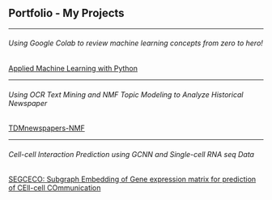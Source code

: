 ## Portfolio - My Projects

---


###### Using Google Colab to review machine learning concepts from zero to hero!
<a href="https://github.com/vasighiz/COMP8967-1-R-2022S-Internship-Project-I/blob/main/COMP8967_1_R_2022S_Internship_Projectt_I.ipynb" target="_blank">Applied Machine Learning with Python</a>

---
###### Using OCR Text Mining and NMF Topic Modeling to Analyze Historical Newspaper
<a href="https://vasighiz.github.io/TDMnewspapers-NMF" target="_blank">TDMnewspapers-NMF</a>


---
###### Cell-cell Interaction Prediction using GCNN and Single-cell RNA seq Data
<a href="https://github.com/vasighiz/SEGCECO" target="_blank">SEGCECO: Subgraph Embedding of Gene expression matrix for prediction of CEll-cell COmmunication</a>



<!--[Project 2 Title](/pdf/sample_presentation.pdf)--!>


<!--
### Category Name 2

- [Project 1 Title](http://example.com/)
- [Project 2 Title](http://example.com/)
- [Project 3 Title](http://example.com/)
- [Project 4 Title](http://example.com/)
- [Project 5 Title](http://example.com/)

---




---
<p style="font-size:11px">Page template forked from <a href="https://github.com/evanca/quick-portfolio">evanca</a></p> --!>
<!-- Remove above link if you don't want to attibute -->

